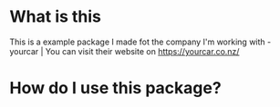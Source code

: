 # What is this

This is a example package I made fot the company I'm working with - yourcar | You can visit their website on https://yourcar.co.nz/

# How do I use this package?
